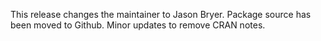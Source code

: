 This release changes the maintainer to Jason Bryer. Package source has been moved to Github. Minor updates to remove CRAN notes.
